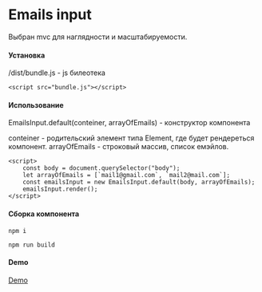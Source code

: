 # Emails input

Выбран mvc для наглядности и масштабируемости.

#### Установка

/dist/bundle.js - js билеотека

```
<script src="bundle.js"></script>

```

#### Использование

EmailsInput.default(conteiner, arrayOfEmails) - конструктор компонента

conteiner - родительский элемент типа Element, где будет рендереться компонент.
arrayOfEmails - строковый массив, список емэйлов.

```
<script>
    const body = document.querySelector("body");
    let arrayOfEmails = [`mail1@gmail.com`, `mail2@mail.com`];
    const emailsInput = new EmailsInput.default(body, arrayOfEmails);
    emailsInput.render();
</script>

```

#### Сборка компонента

```
npm i

npm run build

```

#### Demo

<a href="https://serprifa.github.io/">Demo</a>
